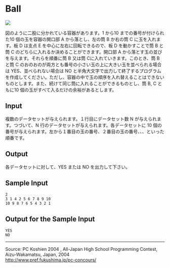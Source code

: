 Ball
====

![](IMAGE1/ball.gif)

図のように二股に分かれている容器があります。1 から10
までの番号が付けられた10 個の玉を容器の開口部 A から落とし、左の筒 B
か右の筒 C に玉を入れます。板 D は支点 E
を中心に左右に回転できるので、板 D を動かすことで筒 B と筒 C
のどちらに入れるか決めることができます。開口部 A
から落とす玉の並びを与えます。それらを順番に筒 B 又は筒
Cに入れていきます。このとき、筒 B と筒 C
のおのおのが両方とも番号の小さい玉の上に大きい玉を並べられる場合は
YES、並べられない場合は NO
と半角大文字で出力して終了するプログラムを作成してください。ただし、容器の中で玉の順序を入れ替えることはできないものとします。また、続けて同じ筒に入れることができるものとし、筒
B, C ともに10 個の玉がすべて入るだけの余裕があるとします。

Input
-----

複数のデータセットが与えられます。１行目にデータセット数 N
が与えられます。つづいて、N
行のデータセットが与えられます。各データセットに 10
個の番号が与えられます。左から１番目の玉の番号、２番目の玉の番号、、、といった順番です。

Output
------

各データセットに対して、YES または NO を出力して下さい。

Sample Input
------------

    2
    3 1 4 2 5 6 7 8 9 10
    10 9 8 7 6 5 4 3 2 1

Output for the Sample Input
---------------------------

    YES
    NO

* * * * *

Source: PC Koshien 2004 , All-Japan High School Programming Contest,
Aizu-Wakamatsu, Japan, 2004\
 <http://www.pref.fukushima.jp/pc-concours/>

 

